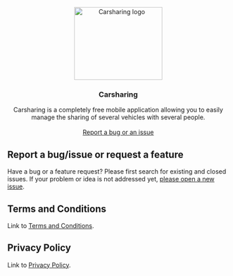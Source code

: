 <p align="center">
    <img src="https://lh3.googleusercontent.com/gsB8IHZByS9k_d3hEFT2FW-Ser2XWbiWKZ9jLJ69_lU2u_10UMhJBYWb8AtndTREfzs=s180" alt="Carsharing logo" width="200" height="165">
  </a>
</p>

<h3 align="center">Carsharing</h3>

<p align="center">
  Carsharing is a completely free mobile application allowing you to easily manage the sharing of several vehicles with several people.
  <br>
  <br>
  <a href="https://github.com/legrandced/Carsharing/issues/new">Report a bug or an issue</a>
</p>


## Report a bug/issue or request a feature

Have a bug or a feature request? Please first search for existing and closed issues. If your problem or idea is not addressed yet, [please open a new issue](https://github.com/legrandced/Carsharing/issues/new).


## Terms and Conditions

Link to [Terms and Conditions](https://github.com/legrandced/Support/blob/master/Carsharing/Terms%20and%20Conditions.pdf).


## Privacy Policy

Link to [Privacy Policy](https://github.com/legrandced/Support/blob/master/Carsharing/Privacy%20Policy.pdf).
